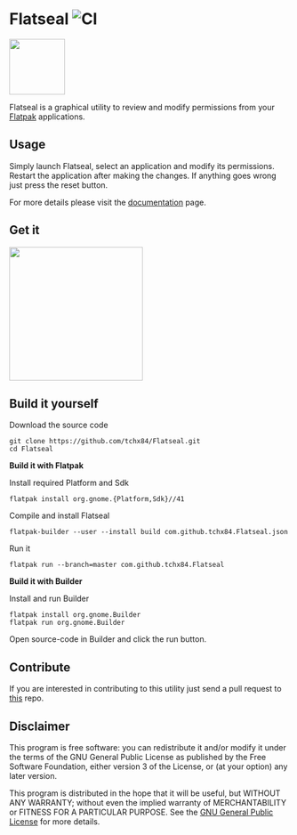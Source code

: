 # Flatseal ![CI](https://github.com/tchx84/Flatseal/workflows/CI/badge.svg)

<img height="100" src="https://github.com/tchx84/Flatseal/blob/master/data/icons/com.github.tchx84.Flatseal.svg">

Flatseal is a graphical utility to review and modify permissions from your [Flatpak](https://flatpak.org/) applications.

## Usage

Simply launch Flatseal, select an application and modify its permissions. Restart the application after making the changes. If anything goes wrong just press the reset button.

For more details please visit the [documentation](./DOCUMENTATION.md) page.

## Get it

[<img width="240" src="https://flathub.org/assets/badges/flathub-badge-i-en.png">](https://flathub.org/apps/details/com.github.tchx84.Flatseal)

## Build it yourself

Download the source code
```
git clone https://github.com/tchx84/Flatseal.git
cd Flatseal
```


**Build it with Flatpak**

Install required Platform and Sdk
```
flatpak install org.gnome.{Platform,Sdk}//41
```

Compile and install Flatseal
```
flatpak-builder --user --install build com.github.tchx84.Flatseal.json
```

Run it
```
flatpak run --branch=master com.github.tchx84.Flatseal
```


**Build it with Builder**

Install and run Builder
```
flatpak install org.gnome.Builder
flatpak run org.gnome.Builder
```

Open source-code in Builder and click the run button.



## Contribute

If you are interested in contributing to this utility just send a pull request to [this](https://github.com/tchx84/Flatseal) repo.

## Disclaimer

This program is free software: you can redistribute it and/or modify it under the terms of the GNU General Public License as published by the Free Software Foundation, either version 3 of the License, or (at your option) any later version.

This program is distributed in the hope that it will be useful, but WITHOUT ANY WARRANTY; without even the implied warranty of MERCHANTABILITY or FITNESS FOR A PARTICULAR PURPOSE. See the [GNU General Public License](COPYING) for more details.
